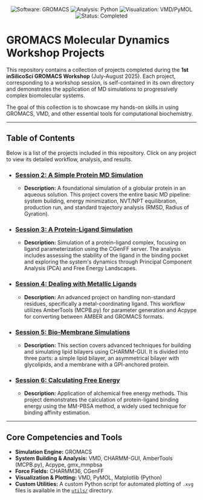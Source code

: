 <p align="center">
  <img src="https://img.shields.io/badge/Software-GROMACS-007EC6?style=for-the-badge" alt="Software: GROMACS">
  <img src="https://img.shields.io/badge/Analysis-Python-3776AB?style=for-the-badge&logo=python&logoColor=white" alt="Analysis: Python">
  <img src="https://img.shields.io/badge/Visualization-VMD/PyMOL-3D8B4F?style=for-the-badge" alt="Visualization: VMD/PyMOL">
  <img src="https://img.shields.io/badge/Status-Completed-success?style=for-the-badge" alt="Status: Completed">
</p>

# GROMACS Molecular Dynamics Workshop Projects

This repository contains a collection of projects completed during the **1st inSilicoSci GROMACS Workshop** (July-August 2025). Each project, corresponding to a workshop session, is self-contained in its own directory and demonstrates the application of MD simulations to progressively complex biomolecular systems.

The goal of this collection is to showcase my hands-on skills in using GROMACS, VMD, and other essential tools for computational biochemistry.

---

## Table of Contents

Below is a list of the projects included in this repository. Click on any project to view its detailed workflow, analysis, and results.

* ### [Session 2: A Simple Protein MD Simulation](./session2_protein_simulation/)
    * **Description:** A foundational simulation of a globular protein in an aqueous solution. This project covers the entire basic MD pipeline: system building, energy minimization, NVT/NPT equilibration, production run, and standard trajectory analysis (RMSD, Radius of Gyration).

* ### [Session 3: A Protein-Ligand Simulation](./session3_protein_ligand_simulation/)
    * **Description:** Simulation of a protein-ligand complex, focusing on ligand parameterization using the CGenFF server. The analysis includes assessing the stability of the ligand in the binding pocket and exploring the system's dynamics through Principal Component Analysis (PCA) and Free Energy Landscapes.

* ### [Session 4: Dealing with Metallic Ligands](./session4_metalloprotein_simulation/)
    * **Description:** An advanced project on handling non-standard residues, specifically a metal-coordinating ligand. This workflow utilizes AmberTools (MCPB.py) for parameter generation and Acpype for converting between AMBER and GROMACS formats.

* ### [Session 5: Bio-Membrane Simulations](./session5_membrane_simulation/)
    * **Description:** This section covers advanced techniques for building and simulating lipid bilayers using CHARMM-GUI. It is divided into three parts: a simple lipid bilayer, an asymmetrical bilayer with glycolipids, and a membrane with a GPI-anchored protein.

* ### [Session 6: Calculating Free Energy](./session6_free_energy_calculation/)
    * **Description:** Application of alchemical free energy methods. This project demonstrates the calculation of protein-ligand binding energy using the MM-PBSA method, a widely used technique for binding affinity estimation.

---

## Core Competencies and Tools

* **Simulation Engine:** GROMACS
* **System Building & Analysis:** VMD, CHARMM-GUI, AmberTools (MCPB.py), Acpype, gmx_mmpbsa
* **Force Fields:** CHARMM36, CGenFF
* **Visualization & Plotting:** VMD, PyMOL, Matplotlib (Python)
* **Custom Utilities:** A custom Python script for automated plotting of `.xvg` files is available in the [`utils/`](./utils/) directory.
